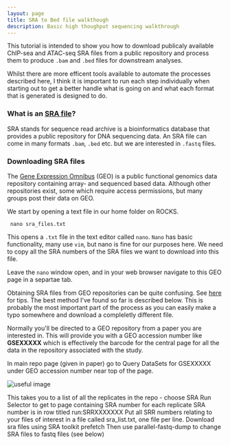 ```yaml
---
layout: page
title: SRA to Bed file walkthough
description: Basic high thoughput sequencing walkthrough
---
```


This tutorial is intended to show you how to download publicaly available ChIP-sea and ATAC-seq SRA files 
from a public repository and process them to produce `.bam` and `.bed` files for downstream analyses. 

Whilst there are more efficent tools available to automate the processes described here, I think it is 
important to run each step individually when starting out to get a better handle what is going on and 
what each format that is generated is designed to do.  

### What is an [SRA file](https://en.wikipedia.org/wiki/Sequence_Read_Archive)?

SRA stands for sequence read archive is a bioinformatics database that provides a public repository 
for DNA sequencing data. An SRA file can come in many formats `.bam`, `.bed` etc. but we are interested 
in `.fastq` files.

### Downloading SRA files

The [Gene Expression Omnibus](https://www.ncbi.nlm.nih.gov/geo/) (GEO) is a public functional genomics data 
repository containing array- and sequenced based data. Although other repositories exist, some which require 
access permissions, but many groups post their data on GEO. 

We start by opening a text file in our home folder on ROCKS.

     nano sra_files.txt

This opens a `.txt` file in the text editor called `nano`. `Nano` has basic functionality, many use `vim`, 
but nano is fine for our purposes here. We need to copy all the SRA numbers of the SRA files we want to 
download into this file. 

Leave the `nano` window open, and in your web browser navigate to this GEO page in a separtae tab. 

Obtaining SRA files from GEO repositories can be quite confusing. See [here](https://www.biostars.org/p/111040/) 
for tips. The best method I've found so far is described below. This is probably the most important part of the 
process as you can easily make a typo somewhere and download a compleletly different file. 

Normally you'll be directed to a GEO repository from a paper you are interested in. This will provide you with 
a GEO accession number like **GSEXXXXX** which is effectively the barcode for the central page for all the data
in the repository associated with the study.

In main repo page (given in paper) go to Query DataSets for GSEXXXXX under GEO accession number near top of the page.

![useful image](/c8000xd3/big-c1477909/web_pages/assets/geo_screenshot1.png)

This takes you to a list of all the replicates in the repo - choose SRA Run Selector to get to page containing SRA number for each replicate
SRA number is in row titled run:SRRXXXXXXX
Put all SRR numbers relating to your files of interest in a file called sra_list.txt, one file per line.
Download sra files using SRA toolkit prefetch
Then use parallel-fastq-dump to change SRA files to fastq files (see below)
